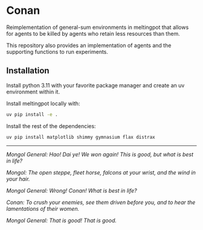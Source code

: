 # Conan

Reimplementation of general-sum environments in meltingpot that allows for agents to be killed by agents who retain less resources than them.

This repository also provides an implementation of agents and the supporting functions to run experiments.

## Installation

Install python 3.11 with your favorite package manager and create an uv environment within it.

Install meltingpot locally with:

```bash
uv pip install -e .
```

Install the rest of the dependencies:

```bash
uv pip install matplotlib shimmy gymnasium flax distrax
```

---

*Mongol General: Hao! Dai ye! We won again! This is good, but what is best in life?*

*Mongol: The open steppe, fleet horse, falcons at your wrist, and the wind in your hair.*

*Mongol General: Wrong! Conan! What is best in life?*

*Conan: To crush your enemies, see them driven before you, and to hear the lamentations of their women.*

*Mongol General: That is good! That is good.*